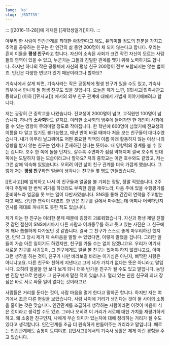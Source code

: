 ```yaml
---
lang: 'ko'
slug: '/BD7735'
---
```


:::
[[2016-11-28]]에 게재된 [[재학생일기]]이다.
:::

아무리 한 사람이 인간관계를 최대한 확장한다고 해도, 유의미할 정도의 친분을 가지고 추억을 공유하는 친구는 한 인간의 삶 동안 200명이 채 되지 않는다고 합니다. 우리는 흔히 이들을 **평생 친구**라고 합니다. 자신이 소속된 사회가 크건 작건 자신이 모르는 사람들의 영역이 있을 수 있고, 누군가는 그들과 친밀한 관계를 맺기 위해 노력하기도 합니다. 하지만 하나의 작은 공동체에 자신의 평생 친구 200명이 전부 포함되지는 않는 법이죠. 인간은 다양한 면모가 있기 때문이라고나 할까요?

기숙사에서 살게 되면, 기숙사라는 작은 공동체에 평생 친구가 있을 수도 있고, 기숙사 외부에서 만나게 될 평생 친구도 있을 것입니다. 오늘은 제가 느낀, [[민사고|민족사관고등학교]] (이하 [[민사고]]) 에서의 외부 친구 관계에 대해서 가볍게 이야기해보려고 합니다.

저는 굉장히 큰 중학교를 나왔습니다. 전교생이 2000명이 넘고, 교직원만 100명이 넘습니다. 하나의 **소사회**와도 같지요. 이러한 소사회의 범주에 들어가면 한 개인이 사회에 줄 수 있는 영향이 무의미할 정도로 작아집니다. 한 학년에 600명이 넘었기에 전교생의 이름을 다 알고 있기도 불가능했고, 매년 반이 바뀔 때마다 처음 보는 친구들이 대다수였습니다. 내가 아무리 날고뛰어도 어떤 중요한 직책의 이름 아래 활동하지 않는 이상 나의 영향을 받지 않는 친구는 언제나 존재하긴 한다는 뜻이죠. 내 영향력의 경계를 볼 수 있는 겁니다. 호수 한 쪽에 돌을 던져도, 갈수록 수면파가 점점 약해지며 결국 호수의 반대쪽에는 도달하지 않는 모습이라고나 할까요? 저의 중학교는 이런 호수와도 같았고, 저는 그런 삶에 익숙해 있었습니다. 오히려 이런 삶이 친구 관계를 더욱 가깝게 했습니다. 그렇게 저는 **평생 친구**하면 얼굴이 생각나는 친구들 몇 명도 만들었습니다.

[[민사고]]에 입학하고 나서 이 친구들과 얼굴을 볼 기회는 정말, 정말 적었습니다. 2주마다 주말에 한 번씩 귀가를 하더라도 부족한 잠을 채우느라, 다음 주에 있을 수행평가를 준비하느라 얼굴을 못 보는 일이 다반사였습니다. SNS를 통해 간간히 연락을 주고받는다고 해도 간단한 연락이 다였죠. 한 번은 친구를 길에서 마주쳤는데 어찌나 어색하던지 인사를 제대로 꺼내지도 못한 적도 있습니다.

제가 아는 한 친구는 이러한 문제 때문에 굉장히 괴로워했습니다. 자신과 평생 제일 친할 것 같던 절친이 SNS에서마저 다른 사람과 어깨동무를 하고 웃고 있는 사진은 그 친구에게 꽤나 씁쓸하게 다가왔던 것 같습니다. 결국 그 친구가 스스로 좋게 마무리하긴 했지만, 만약 그 당시 제가 제 속마음을 말할 수 있었다면, 이렇게 말했을 겁니다. 그러한 일들이 가슴 아픈 일이기도 하겠지만, 친구를 가둘 수는 없지 않겠냐고요. 우리가 여기서 새로운 친구를 사귀듯이, 그 친구에게도 얼굴 볼 친구는 있어야 하지 않겠냐고요. 아마 그런 생각을 하는 것이, 친구가 나만 바라보길 바라는 이기심은 아닌지, 삐딱한 사랑은 아니냐고요. 다른 친구와 친하게 지낸다고 그게 네가 가치가 없다는 뜻은 아니라고 말입니다. 오히려 얼굴을 안 보다 보게 되니 더욱 반가운 친구가 될 수도 있고 말입니다. 농담 반 진담 반으로 언젠가 그 친구에게 말한 적이 있습니다. 멀리 있는 친한 친구의 최대 장점은 바로 서로 싸울 일이 없다는 것이라고요.

사람들은 거리를 둔다는 것이, 사람 마음을 멀게 한다고 말하곤 합니다. 하지만 저는 여기에서 조금 다른 현실을 보았습니다. 사람 사이에 거리가 생긴다는 것이 둘 사이의 소통을 줄이는 것은 맞습니다. 인간관계를 조급하게 생각하는 사람이라면 이것이 마음이 식은 것이라고 생각할 수도 있죠. 그러나 오히려 이 거리가 서로에 대한 가치를 재평가하게 하고, 왜 소중한 친구인지, 나에게 무슨 의미가 있는지에 대해 정리하는 거리가 될 수도 있다고 생각합니다. 인간관계를 조금 더 원숙하게 만들어주는 거리라고 말입니다. 때로는 인간관계에도 숨통이 트여야죠. [[민사고]]에서의 기숙사 생활은 제게 이런 경험을 주고 있습니다.
